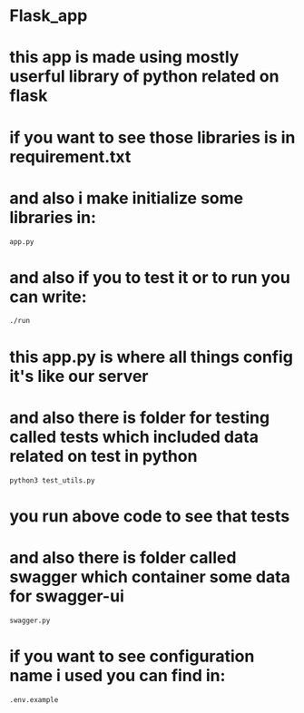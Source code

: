 # Flask_app
# this app is made using mostly userful library of python related on flask
# if you want to see those libraries is in requirement.txt
# and also i make initialize some libraries in:
`app.py`
# and also if you to test it or to run you can write:
`./run` 
# this app.py is where all things config it's like our server
# and also there is folder for testing called tests which included data related on test in python
`python3 test_utils.py`
# you run above code to see that tests
# and also there is folder called swagger which container some data for swagger-ui
`swagger.py`
# if you want to see configuration name i used you can find in:
`.env.example`

